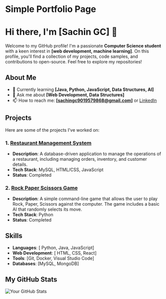 # Simple Portfolio Page
# Hi there, I'm [Sachin GC] 👋

Welcome to my GitHub profile! I'm a passionate **Computer Science student** with a keen interest in **[web development, machine learning]**. On this profile, you'll find a collection of my projects, code samples, and contributions to open-source. Feel free to explore my repositories!

## About Me

- 🌱 Currently learning **[Java, Python, JavaScript, Data Structures, AI]**
- 💬 Ask me about **[Web Development, Data Structures]**
- 📫 How to reach me: **[sachingc9019579868@gmail.com]** or [LinkedIn](https://www.linkedin.com/in/sachin-gc-2b9167335)

## Projects

Here are some of the projects I've worked on:

### 1. [Restaurant Management System](link-to-project)
- **Description**: A database-driven application to manage the operations of a restaurant, including managing orders, inventory, and customer details.
- **Tech Stack**: MySQL, HTML/CSS, JavaScript
- **Status**: Completed


### 2. [Rock Paper Scissors Game](link-to-project)
- **Description**: A simple command-line game that allows the user to play Rock, Paper, Scissors against the computer. The game includes a basic AI that randomly selects its move.
- **Tech Stack**: Python
- **Status**: Completed





## Skills

- **Languages**: [ Python, Java, JavaScript]
- **Web Development**: [ HTML, CSS, React]
- **Tools**: [Git, Docker, Visual Studio Code]
- **Databases**: [MySQL, MongoDB]


## My GitHub Stats

![Your GitHub Stats](https://github-readme-stats.vercel.app/api?username=sachin-gc&show_icons=true&theme=radical)
